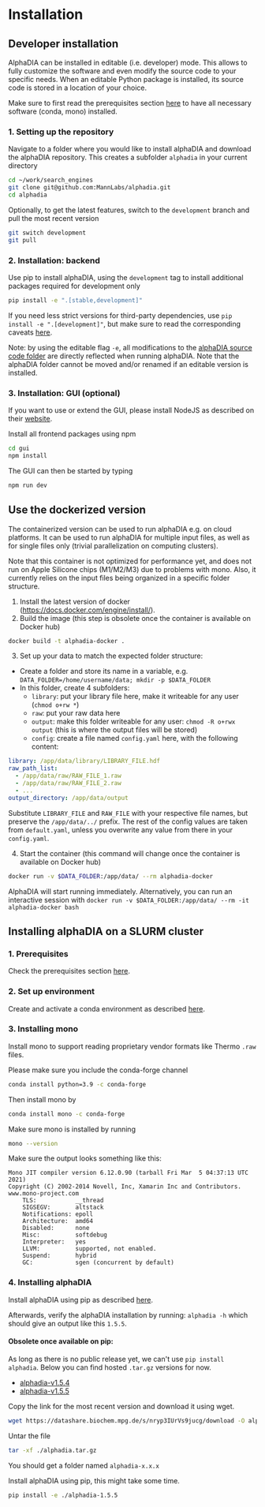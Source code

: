 # Installation

## Developer installation

AlphaDIA can be installed in editable (i.e. developer) mode. This allows to fully customize the software and even modify the source code to your specific needs. When an editable Python package is installed, its source code is stored in a location of your choice.

Make sure to first read the prerequisites section [here](../README.md#1-prerequisites)  to have all necessary software
(conda, mono) installed.

### 1. Setting up the repository

Navigate to a folder where you would like to install alphaDIA and
 download the alphaDIA repository. This creates a subfolder `alphadia` in your current directory
```bash
cd ~/work/search_engines
git clone git@github.com:MannLabs/alphadia.git
cd alphadia
```

Optionally, to get the latest features, switch to the `development` branch and pull the most recent version
```bash
git switch development
git pull
```

### 2. Installation: backend

Use pip to install alphaDIA, using the `development` tag to install additional packages required for development only
```bash
pip install -e ".[stable,development]"
```
If you need less strict versions for third-party dependencies, use
`pip install -e ".[development]"`, but make sure to read the corresponding caveats [here](../README.md#3-installation).

Note: by using the editable flag `-e`, all modifications to the [alphaDIA source code folder](alphadia ) are directly reflected when running alphaDIA. Note that the alphaDIA folder cannot be moved and/or renamed if an editable version is installed.


### 3. Installation: GUI (optional)

If you want to use or extend the GUI, please install NodeJS as described on their  [website](https://nodejs.org/en/download).

Install all frontend packages using npm
```bash
cd gui
npm install
```

The GUI can then be started by typing
```bash
npm run dev
```

## Use the dockerized version
The containerized version can be used to run alphaDIA e.g. on cloud platforms.
It can be used to run alphaDIA for multiple input files, as well as for single files only
(trivial parallelization on computing clusters).

Note that this container is not optimized for performance yet, and does not run on Apple Silicone chips
(M1/M2/M3) due to problems with mono. Also, it currently relies on the input files being organized
in a specific folder structure.

1) Install the latest version of docker (https://docs.docker.com/engine/install/).
2) Build the image (this step is obsolete once the container is available on Docker hub)
```bash
docker build -t alphadia-docker .
```
3) Set up your data to match the expected folder structure:
- Create a folder and store its name in a variable, e.g. `DATA_FOLDER=/home/username/data; mkdir -p $DATA_FOLDER`
- In this folder, create 4 subfolders:
  - `library`: put your library file here, make it writeable for any user (`chmod o+rw *`)
  - `raw`: put your raw data here
  - `output`: make this folder writeable for any user: `chmod -R o+rwx output` (this is where the output files will be stored)
  - `config`: create a file named `config.yaml` here, with the following content:
```yaml
library: /app/data/library/LIBRARY_FILE.hdf
raw_path_list:
  - /app/data/raw/RAW_FILE_1.raw
  - /app/data/raw/RAW_FILE_2.raw
  - ...
output_directory: /app/data/output
```
  Substitute `LIBRARY_FILE` and `RAW_FILE` with your respective file names, but preserve the `/app/data/../` prefix.
  The rest of the config values are taken from `default.yaml`, unless you overwrite any value from there
  in your `config.yaml`.

4) Start the container (this command will change once the container is available on Docker hub)
```bash
docker run -v $DATA_FOLDER:/app/data/ --rm alphadia-docker
```
AlphaDIA will start running immediately. Alternatively, you can run an interactive session with
`docker run -v $DATA_FOLDER:/app/data/ --rm -it alphadia-docker bash`

## Installing alphaDIA on a SLURM cluster

### 1. Prerequisites
Check the prerequisites section [here](../README.md#1-prerequisites).

### 2. Set up environment
Create and activate a conda environment as described [here](../README.md#2-setting-up-the-environment).

### 3. Installing mono
Install mono to support reading proprietary vendor formats like Thermo `.raw` files.

Please make sure you include the conda-forge channel
```bash
conda install python=3.9 -c conda-forge
```
Then install mono by
```bash
conda install mono -c conda-forge
```

Make sure mono is installed by running
```bash
mono --version
```

Make sure the output looks something like this:
```
Mono JIT compiler version 6.12.0.90 (tarball Fri Mar  5 04:37:13 UTC 2021)
Copyright (C) 2002-2014 Novell, Inc, Xamarin Inc and Contributors. www.mono-project.com
	TLS:           __thread
	SIGSEGV:       altstack
	Notifications: epoll
	Architecture:  amd64
	Disabled:      none
	Misc:          softdebug
	Interpreter:   yes
	LLVM:          supported, not enabled.
	Suspend:       hybrid
	GC:            sgen (concurrent by default)
```


### 4. Installing alphaDIA

Install alphaDIA using pip as described [here](../README.md#3-installation).

Afterwards, verify the alphaDIA installation by running:
`alphadia -h`
which should give an output like this ```1.5.5```.

#### Obsolete once available on pip:
As long as there is no public release yet, we can't use `pip install alphadia`.
Below you can find hosted `.tar.gz` versions for now.
- [alphadia-v1.5.4](https://datashare.biochem.mpg.de/s/Llz4lEJhQacZWGr/download)
- [alphadia-v1.5.5](https://datashare.biochem.mpg.de/s/nryp3IUrVs9jucg/download)

Copy the link for the most recent version and download it using wget.
```bash
wget https://datashare.biochem.mpg.de/s/nryp3IUrVs9jucg/download -O alphadia.tar.gz
```

Untar the file
```bash
tar -xf ./alphadia.tar.gz
```

You should get a folder named `alphadia-x.x.x`

Install alphaDIA using pip, this might take some time.
```bash
pip install -e ./alphadia-1.5.5
```
